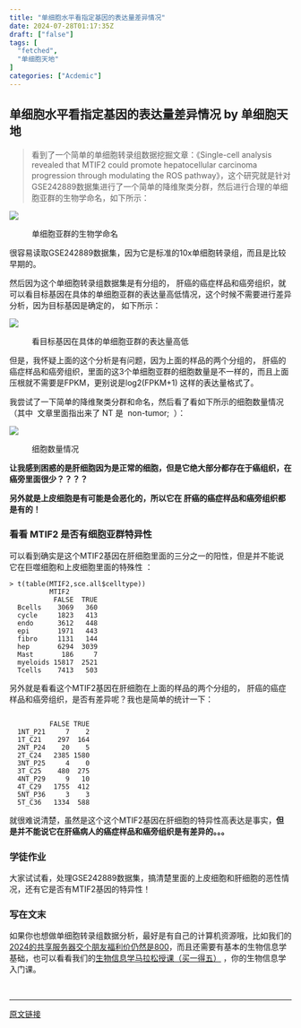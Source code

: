 ```yaml
---
title: "单细胞水平看指定基因的表达量差异情况"
date: 2024-07-28T01:17:35Z
draft: ["false"]
tags: [
  "fetched",
  "单细胞天地"
]
categories: ["Acdemic"]
---
```

单细胞水平看指定基因的表达量差异情况 by 单细胞天地
------
<div><section data-tool="mdnice编辑器" data-website="https://www.mdnice.com"><blockquote data-tool="mdnice编辑器"><span></span><p>看到了一个简单的单细胞转录组数据挖掘文章：《Single-cell analysis revealed that MTIF2 could promote hepatocellular carcinoma progression through modulating the ROS pathway》，这个研究就是针对GSE242889数据集进行了一个简单的降维聚类分群，然后进行合理的单细胞亚群的生物学命名，如下所示：</p></blockquote><p><img data-galleryid="" data-imgfileid="100040692" data-ratio="0.5440097799511002" data-s="300,640" data-src="https://mmbiz.qpic.cn/mmbiz_png/siaia0BDGJdjT4ibj2beTdCnQ5SpDickBU2iadpgakQjojtUd54l2ZIhM4RcTFI50O0YJyUf3g6SxzMC7wyrndZKCHg/640?wx_fmt=png&amp;from=appmsg" data-type="png" data-w="1636" src="https://mmbiz.qpic.cn/mmbiz_png/siaia0BDGJdjT4ibj2beTdCnQ5SpDickBU2iadpgakQjojtUd54l2ZIhM4RcTFI50O0YJyUf3g6SxzMC7wyrndZKCHg/640?wx_fmt=png&amp;from=appmsg"></p><figure data-tool="mdnice编辑器"><figcaption>单细胞亚群的生物学命名</figcaption></figure><p data-tool="mdnice编辑器">很容易读取GSE242889数据集，因为它是标准的10x单细胞转录组，而且是比较早期的。</p><p data-tool="mdnice编辑器">然后因为这个单细胞转录组数据集是有分组的， 肝癌的癌症样品和癌旁组织，就可以看目标基因在具体的单细胞亚群的表达量高低情况，这个时候不需要进行差异分析，因为目标基因是确定的， 如下所示：</p><p><img data-galleryid="" data-imgfileid="100040693" data-ratio="0.98" data-s="300,640" data-src="https://mmbiz.qpic.cn/mmbiz_png/siaia0BDGJdjT4ibj2beTdCnQ5SpDickBU2iaBXznFM4icnusMfAC9xYFsMAX6xhKHu9tLJq9R80iaEm77YDxMPf4IMHQ/640?wx_fmt=png&amp;from=appmsg" data-type="png" data-w="1500" src="https://mmbiz.qpic.cn/mmbiz_png/siaia0BDGJdjT4ibj2beTdCnQ5SpDickBU2iaBXznFM4icnusMfAC9xYFsMAX6xhKHu9tLJq9R80iaEm77YDxMPf4IMHQ/640?wx_fmt=png&amp;from=appmsg"></p><figure data-tool="mdnice编辑器"><figcaption>看目标基因在具体的单细胞亚群的表达量高低</figcaption></figure><p data-tool="mdnice编辑器">但是，我怀疑上面的这个分析是有问题，因为上面的样品的两个分组的， 肝癌的癌症样品和癌旁组织，里面的这3个单细胞亚群的细胞数量是不一样的，而且上面压根就不需要是FPKM，更别说是log2(FPKM+1) 这样的表达量格式了。</p><p data-tool="mdnice编辑器">我尝试了一下简单的降维聚类分群和命名，然后看了看如下所示的细胞数量情况 （其中  文章里面指出来了 NT 是  non-tumor;  ）：</p><p><img data-galleryid="" data-imgfileid="100040691" data-ratio="0.5374554102259215" data-s="300,640" data-src="https://mmbiz.qpic.cn/mmbiz_png/siaia0BDGJdjT4ibj2beTdCnQ5SpDickBU2iaM8kZAFSw9HQ7I31BCCbc45Wyb6evR4QuJf8Sjn5ghpphQibIA5OW5jA/640?wx_fmt=png&amp;from=appmsg" data-type="png" data-w="1682" src="https://mmbiz.qpic.cn/mmbiz_png/siaia0BDGJdjT4ibj2beTdCnQ5SpDickBU2iaM8kZAFSw9HQ7I31BCCbc45Wyb6evR4QuJf8Sjn5ghpphQibIA5OW5jA/640?wx_fmt=png&amp;from=appmsg"></p><figure data-tool="mdnice编辑器"><figcaption>细胞数量情况</figcaption></figure><p data-tool="mdnice编辑器"><strong>让我感到困惑的是肝细胞因为是正常的细胞，但是它绝大部分都存在于癌组织，在癌旁里面很少？？？？</strong></p><p data-tool="mdnice编辑器"><strong>另外就是上皮细胞是有可能是会恶化的，所以它在 肝癌的癌症样品和癌旁组织都是有的！</strong></p><h3 data-tool="mdnice编辑器"><span></span><span>看看 MTIF2 是否有细胞亚群特异性</span><span></span></h3><p data-tool="mdnice编辑器">可以看到确实是这个MTIF2基因在肝细胞里面的三分之一的阳性，但是并不能说它在巨噬细胞和上皮细胞里面的特殊性 ：</p><pre data-tool="mdnice编辑器"><span></span><code>&gt; t(table(MTIF2,sce.all<span>$celltype</span>))<br>          MTIF2<br>           FALSE  TRUE<br>  Bcells    3069   360<br>  cycle     1823   413<br>  endo      3612   448<br>  epi       1971   443<br>  fibro     1131   144<br>  hep       6294  3039<br>  Mast       186     7<br>  myeloids 15817  2521<br>  Tcells    7413   503<br></code></pre><p data-tool="mdnice编辑器">另外就是看看这个MTIF2基因在肝细胞在上面的样品的两个分组的， 肝癌的癌症样品和癌旁组织，是否有差异呢？我也是简单的统计一下：</p><pre data-tool="mdnice编辑器"><span></span><code> <br>          FALSE TRUE<br>  1NT_P21     7    2<br>  1T_C21    297  164<br>  2NT_P24    20    5<br>  2T_C24   2385 1580<br>  3NT_P25     4    0<br>  3T_C25    480  275<br>  4NT_P29     9   10<br>  4T_C29   1755  412<br>  5NT_P36     3    3<br>  5T_C36   1334  588<br></code></pre><p data-tool="mdnice编辑器">就很难说清楚，虽然是这个这个MTIF2基因在肝细胞的特异性高表达是事实，<span><strong>但是并不能说它在肝癌病人的癌症样品和癌旁组织是有差异的。。。</strong></span></p><h3 data-tool="mdnice编辑器"><span></span><span>学徒作业</span><span></span></h3><p data-tool="mdnice编辑器">大家试试看，处理GSE242889数据集，搞清楚里面的上皮细胞和肝细胞的恶性情况，还有它是否有MTIF2基因的特异性！</p></section><section data-tool="mdnice编辑器" data-website="https://www.mdnice.com"><h3 data-tool="mdnice编辑器"><span>写在文末</span></h3></section><p>如果你也想做单细胞转录组数据分析，<span>最好是有自己的计算机资源哦，比如我们的</span><a href="https://mp.weixin.qq.com/s?__biz=MzAxMDkxODM1Ng==&amp;mid=2247528363&amp;idx=1&amp;sn=5e02f3e9b2e148191e23ebc2c0d780e7&amp;scene=21#wechat_redirect" data-linktype="2">2024的共享服务器交个朋友福利价仍然是800</a><span>，而且还需要有基本的生物信息学基础，也可以看看我们的</span><a target="_blank" href="http://mp.weixin.qq.com/s?__biz=MzAxMDkxODM1Ng==&amp;mid=2247531929&amp;idx=1&amp;sn=f6f16b7bf6b907360d6d0052e3d10cf6&amp;chksm=9b4b3d22ac3cb434b6aa7753a4cf0f266578147ccf10b49cc834e46af578ee6de99be0accb30&amp;scene=21#wechat_redirect" textvalue="生物信息学马拉‍松授课（买一得五）" linktype="text" imgurl="" imgdata="null" data-itemshowtype="0" tab="innerlink" data-linktype="2" hasload="1">生物信息学马拉松授课（买一得五）</a><span> ，你的生物信息学入门课。</span></p><p><br></p><p><mp-style-type data-value="3"></mp-style-type></p></div>  
<hr>
<a href="https://mp.weixin.qq.com/s/L2kq-0TLxsXo7jBHHpC8Xg",target="_blank" rel="noopener noreferrer">原文链接</a>
